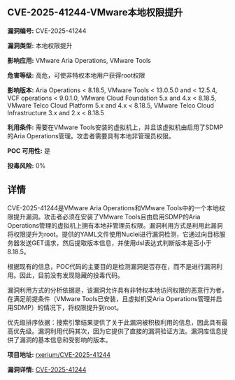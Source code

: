 ## CVE-2025-41244-VMware本地权限提升

**漏洞编号:** CVE-2025-41244

**漏洞类型:** 本地权限提升

**影响应用:** VMware Aria Operations, VMware Tools

**危害等级:** 高危，可使非特权本地用户获得root权限

**影响版本:** Aria Operations < 8.18.5, VMware Tools < 13.0.5.0 and < 12.5.4, VCF operations < 9.0.1.0, VMware Cloud Foundation 5.x and 4.x < 8.18.5, VMware Telco Cloud Platform 5.x and 4.x < 8.18.5, VMware Telco Cloud Infrastructure 3.x and 2.x < 8.18.5

**利用条件:** 需要在VMware Tools安装的虚拟机上，并且该虚拟机由启用了SDMP的Aria Operations管理。攻击者需要具有本地非管理员权限。

**POC 可用性:** 是

**投毒风险:** 0%

## 详情

CVE-2025-41244是VMware Aria Operations和VMware Tools中的一个本地权限提升漏洞。攻击者必须在安装了VMware Tools且由启用SDMP的Aria Operations管理的虚拟机上拥有本地非管理员权限。漏洞利用方式是利用此漏洞将权限提升为root。提供的YAML文件使用Nuclei进行漏洞检测，它通过向目标服务器发送GET请求，然后提取版本信息，并使用dsl表达式判断版本是否小于8.18.5。 

根据现有的信息，POC代码的主要目的是检测漏洞是否存在，而不是进行漏洞利用。因此，目前没有发现隐藏的投毒代码。

漏洞利用方式的分析依据是，该漏洞允许具有非特权本地访问权限的恶意行为者，在满足前提条件（VMware Tools已安装，且虚拟机受Aria Operations管理并启用SDMP）的情况下，将权限提升到root。

优先级排序依据：搜索引擎结果提供了关于此漏洞被积极利用的信息，因此具有最高优先级。漏洞利用代码其次，因为它提供了直接的漏洞验证方法。漏洞库信息提供了漏洞的基本信息和受影响的版本。

**项目地址:** [rxerium/CVE-2025-41244](https://github.com/rxerium/CVE-2025-41244)

**漏洞详情:** [CVE-2025-41244](https://nvd.nist.gov/vuln/detail/CVE-2025-41244)